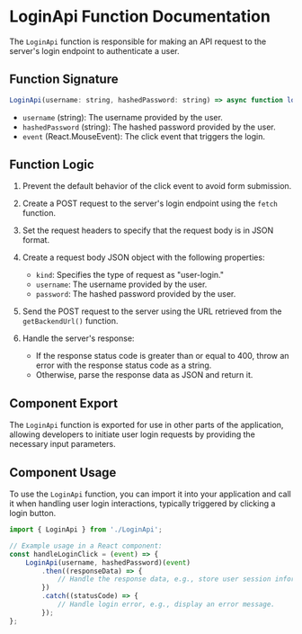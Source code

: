 # LoginApi Function Documentation

The `LoginApi` function is responsible for making an API request to the server's login endpoint to authenticate a user.

## Function Signature

```javascript
LoginApi(username: string, hashedPassword: string) => async function login(event: React.MouseEvent<HTMLButtonElement>)
```

- `username` (string): The username provided by the user.
- `hashedPassword` (string): The hashed password provided by the user.
- `event` (React.MouseEvent<HTMLButtonElement>): The click event that triggers the login.

## Function Logic

1. Prevent the default behavior of the click event to avoid form submission.

2. Create a POST request to the server's login endpoint using the `fetch` function.

3. Set the request headers to specify that the request body is in JSON format.

4. Create a request body JSON object with the following properties:
   - `kind`: Specifies the type of request as "user-login."
   - `username`: The username provided by the user.
   - `password`: The hashed password provided by the user.

5. Send the POST request to the server using the URL retrieved from the `getBackendUrl()` function.

6. Handle the server's response:
   - If the response status code is greater than or equal to 400, throw an error with the response status code as a string.
   - Otherwise, parse the response data as JSON and return it.

## Component Export

The `LoginApi` function is exported for use in other parts of the application, allowing developers to initiate user login requests by providing the necessary input parameters.

## Component Usage

To use the `LoginApi` function, you can import it into your application and call it when handling user login interactions, typically triggered by clicking a login button.

```javascript
import { LoginApi } from './LoginApi';

// Example usage in a React component:
const handleLoginClick = (event) => {
    LoginApi(username, hashedPassword)(event)
        .then((responseData) => {
            // Handle the response data, e.g., store user session information.
        })
        .catch((statusCode) => {
            // Handle login error, e.g., display an error message.
        });
};
```